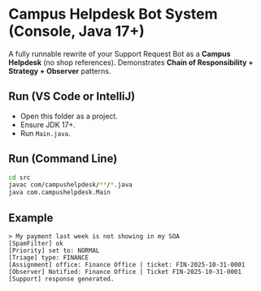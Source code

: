 # Campus Helpdesk Bot System (Console, Java 17+)

A fully runnable rewrite of your Support Request Bot as a **Campus Helpdesk** (no shop references).
Demonstrates **Chain of Responsibility + Strategy + Observer** patterns.

## Run (VS Code or IntelliJ)
- Open this folder as a project.
- Ensure JDK 17+.
- Run `Main.java`.

## Run (Command Line)
```bash
cd src
javac com/campushelpdesk/**/*.java
java com.campushelpdesk.Main
```

## Example
```
> My payment last week is not showing in my SOA
[SpamFilter] ok
[Priority] set to: NORMAL
[Triage] type: FINANCE
[Assignment] office: Finance Office | ticket: FIN-2025-10-31-0001
[Observer] Notified: Finance Office | Ticket FIN-2025-10-31-0001
[Support] response generated.
```
